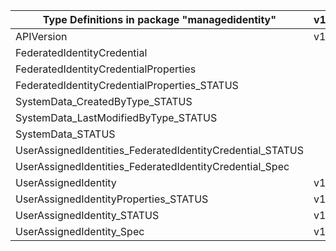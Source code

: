 | Type Definitions in package "managedidentity"             | v1api20181130 | v1api20220131preview | v1api20230131 |
|-----------------------------------------------------------|---------------|----------------------|---------------|
| APIVersion                                                | v1api20181130 | v1api20220131preview | v1api20230131 |
| FederatedIdentityCredential                               |               | v1api20220131preview | v1api20230131 |
| FederatedIdentityCredentialProperties                     |               | v1api20220131preview | v1api20230131 |
| FederatedIdentityCredentialProperties_STATUS              |               | v1api20220131preview | v1api20230131 |
| SystemData_CreatedByType_STATUS                           |               |                      | v1api20230131 |
| SystemData_LastModifiedByType_STATUS                      |               |                      | v1api20230131 |
| SystemData_STATUS                                         |               |                      | v1api20230131 |
| UserAssignedIdentities_FederatedIdentityCredential_STATUS |               | v1api20220131preview | v1api20230131 |
| UserAssignedIdentities_FederatedIdentityCredential_Spec   |               | v1api20220131preview | v1api20230131 |
| UserAssignedIdentity                                      | v1api20181130 |                      | v1api20230131 |
| UserAssignedIdentityProperties_STATUS                     | v1api20181130 |                      | v1api20230131 |
| UserAssignedIdentity_STATUS                               | v1api20181130 |                      | v1api20230131 |
| UserAssignedIdentity_Spec                                 | v1api20181130 |                      | v1api20230131 |
